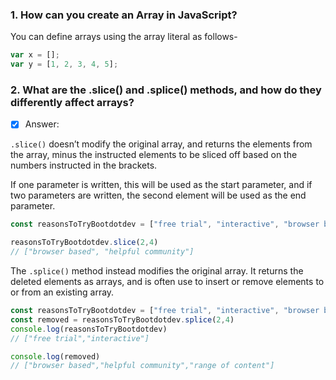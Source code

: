 ### 1.  How can you create an Array in JavaScript?
You can define arrays using the array literal as follows-
```js
var x = [];
var y = [1, 2, 3, 4, 5];
```

### 2. What are the .slice() and .splice() methods, and how do they differently affect arrays?

- [x] Answer:

`.slice()` doesn’t modify the original array, and returns the elements from the array, minus the instructed elements to be sliced off based on the numbers instructed in the brackets.

If one parameter is written, this will be used as the start parameter, and if two parameters are written, the second element will be used as the end parameter.

```js
const reasonsToTryBootdotdev = ["free trial", "interactive", "browser based", "helpful community", "range of content"]; 

reasonsToTryBootdotdev.slice(2,4)
// ["browser based", "helpful community"]
```
The `.splice()` method instead modifies the original array. It returns the deleted elements as arrays, and is often use to insert or remove elements to or from an existing array.

```js
const reasonsToTryBootdotdev = ["free trial", "interactive", "browser based", "helpful community", "range of content"]; 
const removed = reasonsToTryBootdotdev.splice(2,4)
console.log(reasonsToTryBootdotdev)
// ["free trial","interactive"]

console.log(removed)
// ["browser based","helpful community","range of content"]
```